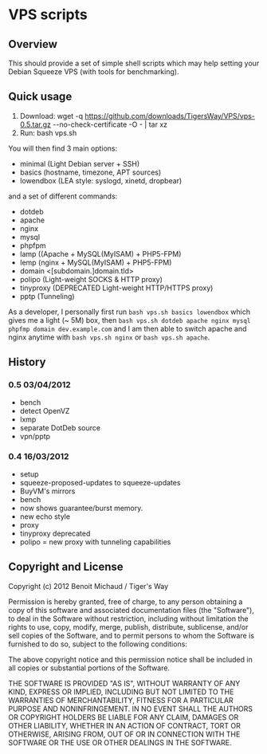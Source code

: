 # VPS scripts

## Overview

This should provide a set of simple shell scripts which may help setting your
Debian Squeeze VPS (with tools for benchmarking).

## Quick usage

1. Download: wget -q https://github.com/downloads/TigersWay/VPS/vps-0.5.tar.gz --no-check-certificate -O - | tar xz
2. Run: bash vps.sh

You will then find 3 main options:

* minimal (Light Debian server + SSH)
* basics (hostname, timezone, APT sources)
* lowendbox (LEA style: syslogd, xinetd, dropbear)

and a set of different commands:

* dotdeb
* apache
* nginx
* mysql
* phpfpm
* lamp ((Apache + MySQL(MyISAM) + PHP5-FPM)
* lemp (nginx + MySQL(MyISAM) + PHP5-FPM)
* domain <[subdomain.]domain.tld>
* polipo (Light-weight SOCKS & HTTP proxy)
* tinyproxy (DEPRECATED Light-weight HTTP/HTTPS proxy)
* pptp (Tunneling)

As a developer, I personally first run
`bash vps.sh basics lowendbox` which gives me a light (~ 5M) box, then
`bash vps.sh dotdeb apache nginx mysql phpfmp domain dev.example.com` and I am then able to switch apache and nginx anytime with
`bash vps.sh nginx` or
`bash vps.sh apache`.

## History

### 0.5 03/04/2012
* bench
 * detect OpenVZ
* lxmp
 * separate DotDeb source
* vpn/pptp

### 0.4 16/03/2012
* setup
 * squeeze-proposed-updates to squeeze-updates
 * BuyVM's mirrors
* bench
 * now shows guarantee/burst memory.
 * new echo style
* proxy
 * tinyproxy deprecated
 * polipo = new proxy with tunneling capabilities

## Copyright and License

Copyright (c) 2012 Benoit Michaud / Tiger's Way

Permission is hereby granted, free of charge, to any person obtaining a copy
of this software and associated documentation files (the "Software"), to deal
in the Software without restriction, including without limitation the rights
to use, copy, modify, merge, publish, distribute, sublicense, and/or sell
copies of the Software, and to permit persons to whom the Software is
furnished to do so, subject to the following conditions:

The above copyright notice and this permission notice shall be included in
all copies or substantial portions of the Software.

THE SOFTWARE IS PROVIDED "AS IS", WITHOUT WARRANTY OF ANY KIND, EXPRESS OR
IMPLIED, INCLUDING BUT NOT LIMITED TO THE WARRANTIES OF MERCHANTABILITY,
FITNESS FOR A PARTICULAR PURPOSE AND NONINFRINGEMENT. IN NO EVENT SHALL THE
AUTHORS OR COPYRIGHT HOLDERS BE LIABLE FOR ANY CLAIM, DAMAGES OR OTHER
LIABILITY, WHETHER IN AN ACTION OF CONTRACT, TORT OR OTHERWISE, ARISING FROM,
OUT OF OR IN CONNECTION WITH THE SOFTWARE OR THE USE OR OTHER DEALINGS IN
THE SOFTWARE.
